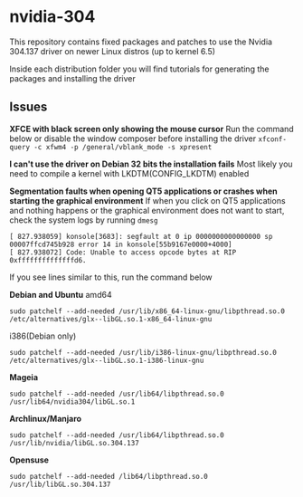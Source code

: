 # nvidia-304
This repository contains fixed packages and patches to use the Nvidia 304.137 driver on newer Linux distros (up to kernel 6.5)

Inside each distribution folder you will find tutorials for generating the packages and installing the driver

## Issues
**XFCE with black screen only showing the mouse cursor**
Run the command below or disable the window composer before installing the driver
```xfconf-query -c xfwm4 -p /general/vblank_mode -s xpresent```  

**I can't use the driver on Debian 32 bits the installation fails**
Most likely you need to compile a kernel with LKDTM(CONFIG_LKDTM) enabled

**Segmentation faults when opening QT5 applications or crashes when starting the graphical environment**
If when you click on QT5 applications and nothing happens or the graphical environment does not want to start, check the system logs by running ``dmesg``  
```
[ 827.938059] konsole[3683]: segfault at 0 ip 0000000000000000 sp 00007ffcd745b928 error 14 in konsole[55b9167e0000+4000]  
[ 827.938072] Code: Unable to access opcode bytes at RIP 0xffffffffffffffd6.
```
If you see lines similar to this, run the command below

**Debian and Ubuntu**
amd64
```
sudo patchelf --add-needed /usr/lib/x86_64-linux-gnu/libpthread.so.0 /etc/alternatives/glx--libGL.so.1-x86_64-linux-gnu
```
i386(Debian only)
```
sudo patchelf --add-needed /usr/lib/i386-linux-gnu/libpthread.so.0 /etc/alternatives/glx--libGL.so.1-i386-linux-gnu
```
**Mageia**
```
sudo patchelf --add-needed /usr/lib64/libpthread.so.0 /usr/lib64/nvidia304/libGL.so.1
```
**Archlinux/Manjaro**
```
sudo patchelf --add-needed /usr/lib64/libpthread.so.0 /usr/lib/nvidia/libGL.so.304.137
```
**Opensuse**
```
sudo patchelf --add-needed /lib64/libpthread.so.0 /usr/lib/libGL.so.304.137
```

